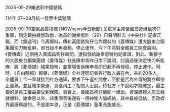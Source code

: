 
2025-09-29樂透彩中獎號碼

                                
114年 07~08月統一發票中獎號碼
                             
2025-09-30空氣品質指標
                              [NOWnews今日新聞] 民眾黨主席黃國昌遭爆組狗仔集團，鎖定跟拍綠營政敵，為首的謝幸恩昨（29）日聲明辭去《中央社》記者正職，而《鏡週刊》今再爆料，傳和黃國昌狗仔合作爆料的《菱傳媒》遭大股東台鋼集團快刀斬亂麻，即日起不再發稿、停止運作，今下午將對全體員工開會說明。《菱傳媒》近期捲入黃國昌狗仔醜聞，遭指發給謝幸恩特約記者證，對此，新接手的大股東台鋼集團請《菱傳媒》社長陳申青昨日南下說明，討論過後決定快刀斬亂麻，將《菱傳媒》結束經營，並當場告訴陳申青即日起不再發稿，停止運作。同時，《自由時報》報導，《菱傳媒》全社連同記者與行政人員在內，共約20多人，全體員工今一早就接到社方通知，要求下午返社開會，至於是否為外傳的將立即停止發稿，並且結束營運、資遣員工？相關人士說，待社方下午說明才能確定，最主要的是員工權益要受到保障。事實上，黃國昌狗仔醜聞一爆出，資深媒體人周玉蔻就爆料，謝幸恩以外，該集團背後還有一個神秘人脈網絡，其中最被低估，但政媒界最感興趣的，不是謝幸恩，正是《菱傳媒》董事長施威全。